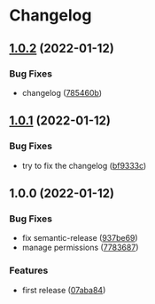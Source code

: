 # Changelog

## [1.0.2](https://github.com/SilentEight/jenkins-semantic-release-image/compare/v1.0.1...v1.0.2) (2022-01-12)


### Bug Fixes

* changelog ([785460b](https://github.com/SilentEight/jenkins-semantic-release-image/commit/785460b4a4397fa8e8c6b9ed5153835605224840))

## [1.0.1](https://github.com/SilentEight/jenkins-semantic-release-image/compare/v1.0.0...v1.0.1) (2022-01-12)


### Bug Fixes

* try to fix the changelog ([bf9333c](https://github.com/SilentEight/jenkins-semantic-release-image/commit/bf9333c0c0eb25261f6506da8c531d939f6b9a6c))

## 1.0.0 (2022-01-12)


### Bug Fixes

* fix semantic-release ([937be69](https://github.com/SilentEight/jenkins-semantic-release-image/commit/937be693532fdec02711f1ebd0c4457f03546630))
* manage permissions ([7783687](https://github.com/SilentEight/jenkins-semantic-release-image/commit/7783687430ac885ed566a2d3e283d67ed93e5830))


### Features

* first release ([07aba84](https://github.com/SilentEight/jenkins-semantic-release-image/commit/07aba84dd74f368e0b7abcb94284ff2ee8e8a803))
